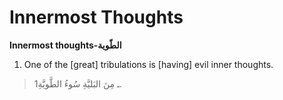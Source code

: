 Innermost Thoughts
==================

**Innermost thoughts-الطّوية**

1. One of the [great] tribulations is [having] evil inner thoughts.

> 1ـ مِنَ البَليَّةِ سُوءُ الطَّويَّةِ.


